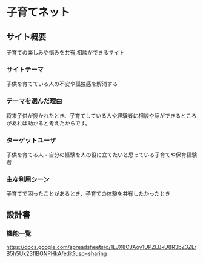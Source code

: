 # 子育てネット

## サイト概要
子育ての楽しみや悩みを共有,相談ができるサイト

### サイトテーマ
子供を育てている人の不安や孤独感を解消する

### テーマを選んだ理由
将来子供が授かれたとき、子育てしている人や経験者に相談や話ができるところがあれば助かると考えたからです。

### ターゲットユーザ
子供を育てる人・自分の経験を人の役に立てたいと思っている子育てや保育経験者

### 主な利用シーン
子育てで困ったことがあるとき、子育ての体験を共有したかったとき

## 設計書

### 機能一覧
https://docs.google.com/spreadsheets/d/1LJX8CJAoy1UPZLBxU8R3bZ3ZLrB5h5Uk23fIBGNPHkA/edit?usp=sharing
